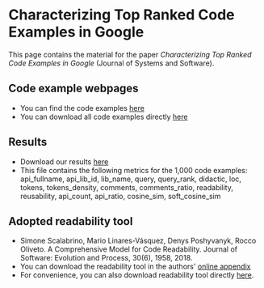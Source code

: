 # Characterizing Top Ranked Code Examples in Google

This page contains the material for the paper *Characterizing Top Ranked Code Examples in Google* (Journal of Systems and Software).

## Code example webpages

- You can find the code examples [here](./code-examples)
- You can download all code examples directly [here](https://github.com/andrehora/jss-code-examples/raw/main/code-examples/code-examples.zip)

## Results

- Download our results [here](./dataset/dataset.csv)
- This file contains the following metrics for the 1,000 code examples: api_fullname, api_lib_id, lib_name, query, query_rank, didactic, loc, tokens, tokens_density, comments, comments_ratio, readability, reusability, api_count, api_ratio, cosine_sim, soft_cosine_sim

## Adopted readability tool

- Simone Scalabrino, Mario Linares-Vásquez, Denys Poshyvanyk, Rocco Oliveto. A Comprehensive Model for Code Readability. Journal of Software: Evolution and Process, 30(6), 1958, 2018.
- You can download the readability tool in the authors' [online appendix](https://dibt.unimol.it/report/readability)
- For convenience, you can also download readability tool directly [here](./readability-tool/readability.zip).
